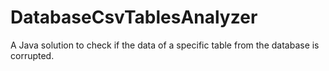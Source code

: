 # DatabaseCsvTablesAnalyzer
A Java solution to check if the data of a specific table from the database is corrupted.
